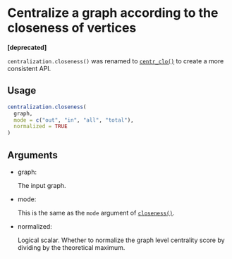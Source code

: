 # Centralize a graph according to the closeness of vertices

**\[deprecated\]**

`centralization.closeness()` was renamed to
[`centr_clo()`](https://r.igraph.org/reference/centr_clo.md) to create a
more consistent API.

## Usage

``` r
centralization.closeness(
  graph,
  mode = c("out", "in", "all", "total"),
  normalized = TRUE
)
```

## Arguments

- graph:

  The input graph.

- mode:

  This is the same as the `mode` argument of
  [`closeness()`](https://r.igraph.org/reference/closeness.md).

- normalized:

  Logical scalar. Whether to normalize the graph level centrality score
  by dividing by the theoretical maximum.
